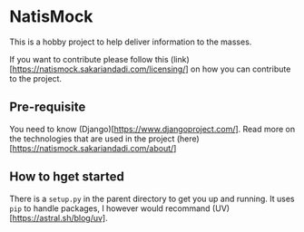 # NatisMock

This is a hobby project to help deliver information to the masses.

If you want to contribute please follow this (link)[https://natismock.sakariandadi.com/licensing/] on how you can contribute to the project.

## Pre-requisite

You need to know (Django)[https://www.djangoproject.com/]. Read more on the technologies that are used in the project (here)[https://natismock.sakariandadi.com/about/]

## How to hget started

There is a `setup.py` in the parent directory to get you up and running. It uses `pip` to handle packages, I however would recommand (UV)[https://astral.sh/blog/uv].
